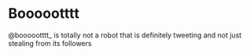 # Boooootttt

@boooootttt_ is totally not a robot that is definitely tweeting and not just stealing from its followers
